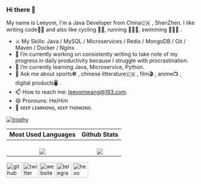 ### Hi there 👋
My name is Leeyom, I'm a Java Developer from China🇨🇳 , ShenZhen. 
I like writing code👨‍💻 and also like cycling 🚴‍♂️, running 🏃🏻‍♂️, swimming 🏊🏻‍♂️ .

- ⚔️ My Skills: Java / MySQL / Microservices / Redis / MongoDB / Git / Maven / Docker / Nginx
- 🔭 I’m currently working on consistently writing to take note of my progress in daily productivity because I struggle with procrastination. 
- 🌱 I’m currently learning Java, Microservice, Python. 
- 💬 Ask me about sports⚽️ , chinese litterature🇨🇳 , film🎬 , anime📺 , digital products🖥 . 
- 📫 How to reach me: leeyomwang@163.com. 
- 😄 Pronouns: He/Him 
- 🤩 ᴋᴇᴇᴘ ʟᴇᴀʀɴɪɴɢ, ᴋᴇᴇᴘ ᴛʜɪɴᴋɪɴɢ.


[![trophy](https://github-profile-trophy.vercel.app/?username=superleeyom)](https://github.com/ryo-ma/github-profile-trophy)

|                   **Most Used Languages**                    |                **Github Stats**                |
| :----------------------------------------------------------: | :----------------------------------------------------------: |
| <a href="https://github.com/superleeyom/superleeyom"><br/>  <img align="center" src="https://github-readme-stats.vercel.app/api/top-langs/?username=superleeyom&hide=html&hide_border=true&hide_title=true" /><br/></a> | <a href="https://github.com/superleeyom/superleeyom"><br/>  <img align="center" src="https://github-readme-stats.vercel.app/api?username=superleeyom&show_icons=true&count_private=true&include_all_commits=true&hide_border=true&hide_title=true" /><br/></a> |


[<img src='https://cdn.jsdelivr.net/npm/simple-icons@3.0.1/icons/github.svg' alt='github' height='40'>](https://github.com/superleeyom)  [<img src='https://cdn.jsdelivr.net/npm/simple-icons@3.0.1/icons/twitter.svg' alt='twitter' height='40'>](https://twitter.com/super_leeyom)  [<img src='https://cdn.jsdelivr.net/npm/simple-icons@3.0.1/icons/icloud.svg' alt='website' height='40'>](https://www.leeyom.top/blog)  [<img src='https://cdn.jsdelivr.net/npm/simple-icons@3.0.1/icons/telegram.svg' alt='telegram' height='40'>](https://t.me/super_leeyom)  [<img src='https://cdn.jsdelivr.net/npm/simple-icons@3.0.1/icons/hexo.svg' alt='hexo' height='40'>](https://www.leeyom.top/)   
